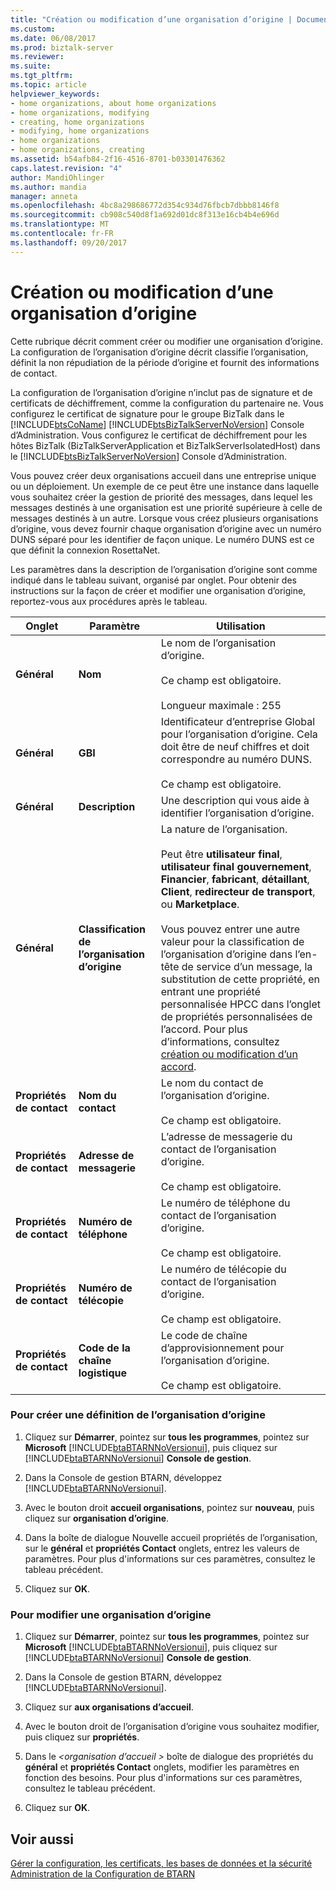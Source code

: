 ```yaml
---
title: "Création ou modification d’une organisation d’origine | Documents Microsoft"
ms.custom: 
ms.date: 06/08/2017
ms.prod: biztalk-server
ms.reviewer: 
ms.suite: 
ms.tgt_pltfrm: 
ms.topic: article
helpviewer_keywords:
- home organizations, about home organizations
- home organizations, modifying
- creating, home organizations
- modifying, home organizations
- home organizations
- home organizations, creating
ms.assetid: b54afb84-2f16-4516-8701-b03301476362
caps.latest.revision: "4"
author: MandiOhlinger
ms.author: mandia
manager: anneta
ms.openlocfilehash: 4bc8a298686772d354c934d76fbcb7dbbb8146f8
ms.sourcegitcommit: cb908c540d8f1a692d01dc8f313e16cb4b4e696d
ms.translationtype: MT
ms.contentlocale: fr-FR
ms.lasthandoff: 09/20/2017
---
```

# <a name="creating-or-editing-a-home-organization"></a>Création ou modification d’une organisation d’origine
Cette rubrique décrit comment créer ou modifier une organisation d’origine. La configuration de l’organisation d’origine décrit classifie l’organisation, définit la non répudiation de la période d’origine et fournit des informations de contact.  
  
 La configuration de l’organisation d’origine n’inclut pas de signature et de certificats de déchiffrement, comme la configuration du partenaire ne. Vous configurez le certificat de signature pour le groupe BizTalk dans le [!INCLUDE[btsCoName](../../includes/btsconame-md.md)] [!INCLUDE[btsBizTalkServerNoVersion](../../includes/btsbiztalkservernoversion-md.md)] Console d’Administration. Vous configurez le certificat de déchiffrement pour les hôtes BizTalk (BizTalkServerApplication et BizTalkServerIsolatedHost) dans le [!INCLUDE[btsBizTalkServerNoVersion](../../includes/btsbiztalkservernoversion-md.md)] Console d’Administration.  
  
 Vous pouvez créer deux organisations accueil dans une entreprise unique ou un déploiement. Un exemple de ce peut être une instance dans laquelle vous souhaitez créer la gestion de priorité des messages, dans lequel les messages destinés à une organisation est une priorité supérieure à celle de messages destinés à un autre. Lorsque vous créez plusieurs organisations d’origine, vous devez fournir chaque organisation d’origine avec un numéro DUNS séparé pour les identifier de façon unique. Le numéro DUNS est ce que définit la connexion RosettaNet.  
  
 Les paramètres dans la description de l’organisation d’origine sont comme indiqué dans le tableau suivant, organisé par onglet. Pour obtenir des instructions sur la façon de créer et modifier une organisation d’origine, reportez-vous aux procédures après le tableau.  
  
|Onglet|Paramètre|Utilisation|  
|---------|-------------|-----------|  
|**Général**|**Nom**|Le nom de l’organisation d’origine.<br /><br /> Ce champ est obligatoire.<br /><br /> Longueur maximale : 255|  
|**Général**|**GBI**|Identificateur d’entreprise Global pour l’organisation d’origine. Cela doit être de neuf chiffres et doit correspondre au numéro DUNS.<br /><br /> Ce champ est obligatoire.|  
|**Général**|**Description**|Une description qui vous aide à identifier l’organisation d’origine.|  
|**Général**|**Classification de l’organisation d’origine**|La nature de l’organisation.<br /><br /> Peut être **utilisateur final**, **utilisateur final gouvernement**, **Financier**, **fabricant**, **détaillant**,  **Client**, **redirecteur de transport**, ou **Marketplace**.<br /><br /> Vous pouvez entrer une autre valeur pour la classification de l’organisation d’origine dans l’en-tête de service d’un message, la substitution de cette propriété, en entrant une propriété personnalisée HPCC dans l’onglet de propriétés personnalisées de l’accord. Pour plus d’informations, consultez [création ou modification d’un accord](../../adapters-and-accelerators/accelerator-rosettanet/creating-or-editing-an-agreement.md).|  
|**Propriétés de contact**|**Nom du contact**|Le nom du contact de l’organisation d’origine.<br /><br /> Ce champ est obligatoire.|  
|**Propriétés de contact**|**Adresse de messagerie**|L’adresse de messagerie du contact de l’organisation d’origine.<br /><br /> Ce champ est obligatoire.|  
|**Propriétés de contact**|**Numéro de téléphone**|Le numéro de téléphone du contact de l’organisation d’origine.<br /><br /> Ce champ est obligatoire.|  
|**Propriétés de contact**|**Numéro de télécopie**|Le numéro de télécopie du contact de l’organisation d’origine.<br /><br /> Ce champ est obligatoire.|  
|**Propriétés de contact**|**Code de la chaîne logistique**|Le code de chaîne d’approvisionnement pour l’organisation d’origine.<br /><br /> Ce champ est obligatoire.|  
  
### <a name="to-create-a-home-organization-definition"></a>Pour créer une définition de l’organisation d’origine  
  
1.  Cliquez sur **Démarrer**, pointez sur **tous les programmes**, pointez sur **Microsoft** [!INCLUDE[btaBTARNNoVersionui](../../includes/btabtarnnoversionui-md.md)], puis cliquez sur [!INCLUDE[btaBTARNNoVersionui](../../includes/btabtarnnoversionui-md.md)] **Console de gestion**.  
  
2.  Dans la Console de gestion BTARN, développez [!INCLUDE[btaBTARNNoVersionui](../../includes/btabtarnnoversionui-md.md)].  
  
3.  Avec le bouton droit **accueil organisations**, pointez sur **nouveau**, puis cliquez sur **organisation d’origine**.  
  
4.  Dans la boîte de dialogue Nouvelle accueil propriétés de l’organisation, sur le **général** et **propriétés Contact** onglets, entrez les valeurs de paramètres. Pour plus d'informations sur ces paramètres, consultez le tableau précédent.  
  
5.  Cliquez sur **OK**.  
  
### <a name="to-edit-a-home-organization"></a>Pour modifier une organisation d’origine  
  
1.  Cliquez sur **Démarrer**, pointez sur **tous les programmes**, pointez sur **Microsoft** [!INCLUDE[btaBTARNNoVersionui](../../includes/btabtarnnoversionui-md.md)], puis cliquez sur [!INCLUDE[btaBTARNNoVersionui](../../includes/btabtarnnoversionui-md.md)] **Console de gestion**.  
  
2.  Dans la Console de gestion BTARN, développez [!INCLUDE[btaBTARNNoVersionui](../../includes/btabtarnnoversionui-md.md)].  
  
3.  Cliquez sur **aux organisations d’accueil**.  
  
4.  Avec le bouton droit de l’organisation d’origine vous souhaitez modifier, puis cliquez sur **propriétés**.  
  
5.  Dans le  *\<organisation d’accueil >* boîte de dialogue des propriétés du **général** et **propriétés Contact** onglets, modifier les paramètres en fonction des besoins. Pour plus d'informations sur ces paramètres, consultez le tableau précédent.  
  
6.  Cliquez sur **OK**.  
  
## <a name="see-also"></a>Voir aussi  
 [Gérer la configuration, les certificats, les bases de données et la sécurité](manage-configuration-certificates-databases-security.md)   
 [Administration de la Configuration de BTARN](../../adapters-and-accelerators/accelerator-rosettanet/administering-the-btarn-configuration.md)